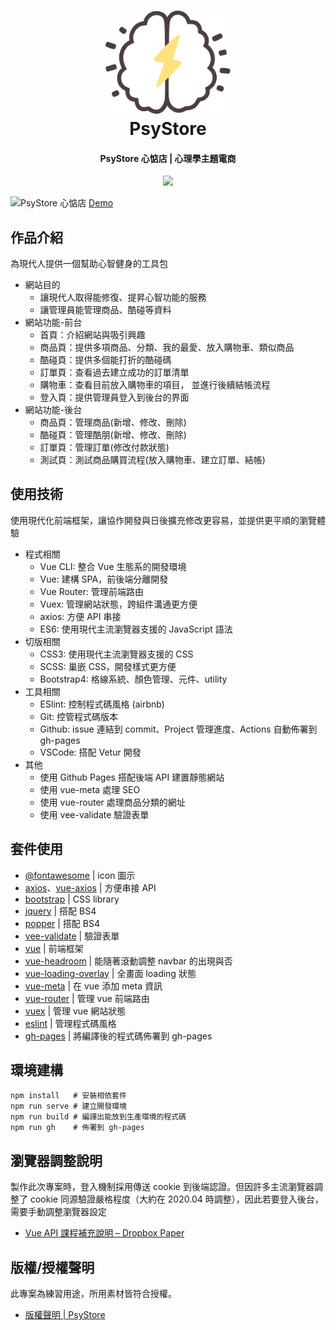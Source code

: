 <h1 align="center">
  <a href="https://ayugioh2003.github.io/psystore">
    <img src="./public/favicon.png"
         alt="PsyStore"
         width="200">
  </a>
  <br>
  PsyStore
  <br>
</h1>

<h4 align="center">
  PsyStore 心惦店 | 心理學主題電商
</h4>

<p align="center">
  <a  href="https://ayugioh2003.github.io/psystore">
    <img src="https://img.shields.io/badge/Demo-ayugioh2003-green">
  </a>
</p>

![PsyStore 心惦店](https://i.imgur.com/RYoRNAz.jpg)
[Demo](https://ayugioh2003.github.io/psystore)

## 作品介紹

為現代人提供一個幫助心智健身的工具包

* 網站目的
  * 讓現代人取得能修復、提昇心智功能的服務
  * 讓管理員能管理商品、酷碰等資料
* 網站功能-前台
  * 首頁：介紹網站與吸引興趣
  * 商品頁：提供多項商品、分類、我的最愛、放入購物車、類似商品
  * 酷碰頁：提供多個能打折的酷碰碼
  * 訂單頁：查看過去建立成功的訂單清單
  * 購物車：查看目前放入購物車的項目，
  並進行後續結帳流程
  * 登入頁：提供管理員登入到後台的界面
* 網站功能-後台
  * 商品頁：管理商品(新增、修改、刪除)
  * 酷碰頁：管理酷朋(新增、修改、刪除)
  * 訂單頁：管理訂單(修改付款狀態)
  * 測試頁：測試商品購買流程(放入購物車、建立訂單、結帳)

## 使用技術

使用現代化前端框架，讓協作開發與日後擴充修改更容易，並提供更平順的瀏覽體驗

* 程式相關
  * Vue CLI: 整合 Vue 生態系的開發環境
  * Vue: 建構 SPA，前後端分離開發
  * Vue Router: 管理前端路由
  * Vuex: 管理網站狀態，跨組件溝通更方便
  * axios: 方便 API 串接
  * ES6: 使用現代主流瀏覽器支援的 JavaScript 語法
* 切版相關
  * CSS3: 使用現代主流瀏覽器支援的 CSS 
  * SCSS: 巢嵌 CSS，開發樣式更方便
  * Bootstrap4: 格線系統、顏色管理、元件、utility
* 工具相關
  * ESlint: 控制程式碼風格 (airbnb)
  * Git: 控管程式碼版本
  * Github: issue 連結到 commit、Project 管理進度、Actions 自動佈署到 gh-pages
  * VSCode: 搭配 Vetur 開發
* 其他
  * 使用 Github Pages 搭配後端 API 建置靜態網站
  * 使用 vue-meta 處理 SEO
  * 使用 vue-router 處理商品分類的網址
  * 使用 vee-validate 驗證表單

## 套件使用

* [@fontawesome](https://fontawesome.com/how-to-use/on-the-web/setup/using-package-managers) | icon 圖示
* [axios](https://www.npmjs.com/package/axios)、[vue-axios](https://www.npmjs.com/package/vue-axios) | 方便串接 API
* [bootstrap](https://www.npmjs.com/package/bootstrap) | CSS library
* [jquery](https://www.npmjs.com/package/jquery) | 搭配 BS4
* [popper](https://www.npmjs.com/package/popper) | 搭配 BS4
* [vee-validate](https://www.npmjs.com/package/vee-validate) | 驗證表單
* [vue](https://www.npmjs.com/package/vue) | 前端框架
* [vue-headroom](https://www.npmjs.com/package/vue-headroom) | 能隨著滾動調整 navbar 的出現與否
* [vue-loading-overlay](https://www.npmjs.com/package/vue-loading-overlay) | 全畫面 loading 狀態
* [vue-meta](https://www.npmjs.com/package/vue-meta) | 在 vue 添加 meta 資訊
* [vue-router](https://www.npmjs.com/package/vue-router) | 管理 vue 前端路由
* [vuex](https://www.npmjs.com/package/vue-vuex) | 管理 vue 網站狀態
* [eslint](https://www.npmjs.com/package/eslint) | 管理程式碼風格
* [gh-pages](https://www.npmjs.com/package/gh-pages) | 將編譯後的程式碼佈署到 gh-pages


## 環境建構
```
npm install   # 安裝相依套件
npm run serve # 建立開發環境
npm run build # 編譯出能放到生產環境的程式碼
npm run gh    # 佈署到 gh-pages
```

## 瀏覽器調整說明

製作此次專案時，登入機制採用傳送 cookie 到後端認證。但因許多主流瀏覽器調整了 cookie 同源驗證嚴格程度（大約在 2020.04 時調整），因此若要登入後台，需要手動調整瀏覽器設定
* [Vue API 課程補充說明 – Dropbox Paper](https://paper.dropbox.com/doc/Vue-API-28OrjdvBouPMjspZUM7h7)


## 版權/授權聲明

此專案為練習用途，所用素材皆符合授權。
* [版權聲明 | PsyStore](https://ayugioh2003.github.io/psystore/#/copyright)